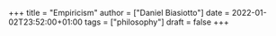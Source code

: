+++
title = "Empiricism"
author = ["Daniel Biasiotto"]
date = 2022-01-02T23:52:00+01:00
tags = ["philosophy"]
draft = false
+++
